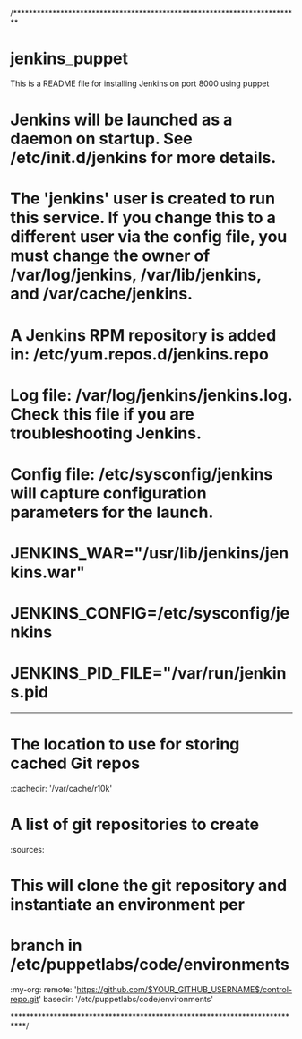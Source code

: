 /*************************************************************************
# jenkins_puppet

This is a README file for installing Jenkins on port 8000 using puppet

# Jenkins will be launched as a daemon on startup. See /etc/init.d/jenkins for more details.

# The 'jenkins' user is created to run this service. If you change this to a different user via the config file, you must change the owner of /var/log/jenkins, /var/lib/jenkins, and /var/cache/jenkins.

# A Jenkins RPM repository is added in: /etc/yum.repos.d/jenkins.repo

# Log file: /var/log/jenkins/jenkins.log. Check this file if you are troubleshooting Jenkins.

# Config file: /etc/sysconfig/jenkins will capture configuration parameters for the launch.

# JENKINS_WAR="/usr/lib/jenkins/jenkins.war"
# JENKINS_CONFIG=/etc/sysconfig/jenkins
# JENKINS_PID_FILE="/var/run/jenkins.pid

---
# The location to use for storing cached Git repos
:cachedir: '/var/cache/r10k'

# A list of git repositories to create
:sources:
  # This will clone the git repository and instantiate an environment per
  # branch in /etc/puppetlabs/code/environments
  :my-org:
    remote: 'https://github.com/$YOUR_GITHUB_USERNAME$/control-repo.git'
    basedir: '/etc/puppetlabs/code/environments'

***************************************************************************/
